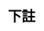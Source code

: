 ---
title: 下註
layout: toto_5/bet
description: 玩幸運遊戲多多5的時候，在這裏進行下註.
js: ["js/sound.js", "js/i19n.js", "js/game/toto_5/share.js", "js/game/toto_5/bet.js"]
css: ["css/game/toto_5/toto_5.css"]
---